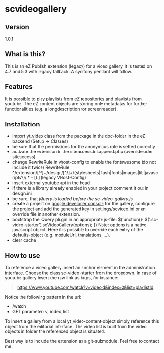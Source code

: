 scvideogallery
==============

Version
-------
1.0.1

What is this?
-------------

This is an eZ Publish extension (legacy) for a video gallery. It is tested on 4.7 and 5.3 with legacy fallback.
A symfony pendant will follow.

Features
--------
It is possible to play playlists from eZ repositories and playlists from youtube. The eZ content objects are storing
only metadatas for further functionalities (e.g. a longdescription for screenreader).

Installation
------------

* import yt_video class from the package in the doc-folder in the eZ backend (Setup -> Classes)
* be sure that the permissions for the anonymous role is setted correctly
* activate the extension in the siteaccess.ini.append.php (override oder siteaccess)
* change RewriteRule in vhost-config to enable the fontawesome (do not include it twice)
  RewriteRule ^/extension/[^/]+/design/[^/]+/(stylesheets|flash|fonts|images|lib|javascripts?)/.* - [L]
  (legacy VHost-Config)
* insert external youtube api in the head
    <script src="https://www.youtube.com/iframe_api"></script>
* if there is a library already enabled in your project comment it out in design.ini
* be sure, that *jQuery is loaded before the sc-video-gallery.js*
* create a project on [google developer console](https://console.developers.google.com/project) for the gallery,
configure the project and add the generated key in settings/scvideo.ini or an override file in another extension.
* bootstrap the jQuery plugin in an appropriate js-file:
    $(function(){
        $('.sc-video-starter').scVideoGallery(options);
    })
  Note: options is a native javascript object. Here it is possible to override each entry of the defaults-object
  (e.g. moduleUrl, translations, ...).
* clear cache

How to use
----------

To reference a video gallery insert an anchor element in the administration interface. Choose the class sc-video-starter
from the dropdown. In case of youtube gallery insert the raw link as https, for instance:
>https://www.youtube.com/watch?v=videoId&index=3&list=playlistId

Notice the following pattern in the url:
* /watch
* GET parameter: v, index, list

To insert a gallery from a local yt_video-content-object simply reference this object from the editorial interface. The
video list is built from the video objects in folder the referenced object is situated.

Best way is to include the extension as a git-submodule. Feel free to contact me.


